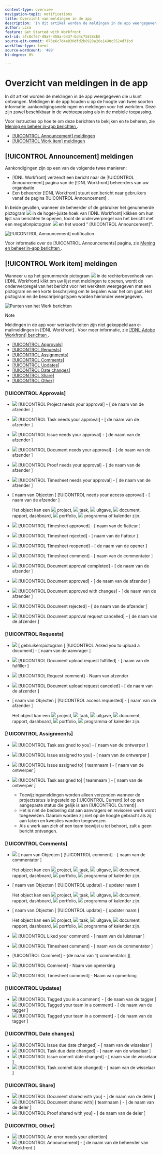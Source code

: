 ```yaml
---
content-type: overview
navigation-topic: notifications
title: Overzicht van meldingen in de app
description: 'In dit artikel worden de meldingen in de app weergegeven die u kunt ontvangen. Meldingen in de app houden u op de hoogte van twee soorten informatie: aankondigingsmeldingen en meldingen voor het werkitem. Deze zijn zowel beschikbaar in de webtoepassing als in de mobiele toepassing.'
author: Lisa
feature: Get Started with Workfront
exl-id: afc8cfe7-d9a7-458a-b437-bd4c75838cb0
source-git-commit: 073e6c7d4e830dfd2b8920a20e1490c5524d71bd
workflow-type: tm+mt
source-wordcount: '488'
ht-degree: 0%

---
```


# Overzicht van meldingen in de app

In dit artikel worden de meldingen in de app weergegeven die u kunt ontvangen. Meldingen in de app houden u op de hoogte van twee soorten informatie: aankondigingsmeldingen en meldingen voor het werkitem. Deze zijn zowel beschikbaar in de webtoepassing als in de mobiele toepassing.

Voor instructies op hoe te om deze berichten te bekijken en te beheren, zie [ Mening en beheer in-app berichten ](../../workfront-basics/using-notifications/view-and-manage-in-app-notifications.md).

* [[!UICONTROL Announcement] meldingen](#announcement-notifications)
* [[!UICONTROL Work item] meldingen](#work-item-notifications)

## [!UICONTROL Announcement] meldingen

Aankondigingen zijn op een van de volgende twee manieren:

* [!DNL Workfront] verzendt een bericht naar de [!UICONTROL Announcement] pagina van de [!DNL Workfront] beheerders van uw organisatie
* Een beheerder [!DNL Workfront] stuurt een bericht naar gebruikers vanaf de pagina [!UICONTROL Announcement] .

In beide gevallen, wanneer de beheerder of de gebruiker het genummerde pictogram ![](assets/notifications-icon-jewel.jpg) in de hoger-juiste hoek van [!DNL Workfront] klikken om hun lijst van berichten te openen, toont de onderwerpregel van het bericht met een megafonpictogram ![](assets/announcement.png) en het woord &quot; [!UICONTROL Announcement]&quot;.

![[!UICONTROL Announcement] notification ](assets/notification-list-announcement-350x271.png)

Voor informatie over de [!UICONTROL Announcements] pagina, zie [ Mening en beheer in-app berichten ](../../workfront-basics/using-notifications/view-and-manage-in-app-notifications.md).

## [!UICONTROL Work item] meldingen

Wanneer u op het genummerde pictogram ![](assets/notifications-icon-jewel.jpg) in de rechterbovenhoek van [!DNL Workfront] klikt om uw lijst met meldingen te openen, wordt de onderwerpregel van het bericht voor het werkitem weergegeven met een pictogram en een korte beschrijving om te bepalen waar het om gaat. Het pictogram en de beschrijvingstypen worden hieronder weergegeven.

![ Punten van het Werk berichten ](assets/notification-list-work-items-350x247.png)

>[!NOTE]
>
>Meldingen in de app voor werkactiviteiten zijn niet gekoppeld aan e-mailmeldingen in [!DNL Workfront] . Voor meer informatie, zie [[!DNL Adobe Workfront]  berichten ](../../workfront-basics/using-notifications/wf-notifications.md).

* [[!UICONTROL Approvals]](#approvals)
* [[!UICONTROL Requests]](#requests)
* [[!UICONTROL Assignments]](#assignments)
* [[!UICONTROL Comments]](#comments)
* [[!UICONTROL Updates]](#updates)
* [[!UICONTROL Date changes]](#date-changes)
* [[!UICONTROL Share]](#share)
* [[!UICONTROL Other]](#other)

### [!UICONTROL Approvals]

* ![](assets/prjneedsapprvl.png) [!UICONTROL Project needs your approval] - [ de naam van de afzender ]
* ![](assets/icon-taskassngdtoyou.png) [!UICONTROL Task needs your approval] - [ de naam van de afzender ]
* ![](assets/issue.png) [!UICONTROL Issue needs your approval] - [ de naam van de afzender ]
* ![](assets/document.png) [!UICONTROL Document needs your approval] - [ de naam van de afzender ]
* ![](assets/proof.png) [!UICONTROL Proof needs your approval] - [ de naam van de afzender ]
* ![](assets/timesheet.png) [!UICONTROL Timesheet needs your approval] - [ de naam van de afzender ]

  <!--
  <li data-mc-conditions="QuicksilverOrClassic.Draft mode,QuicksilverOrClassic.Quicksilver"> <img src="assets/portfolio.png"> You need to approve a portfolio</li>
  -->

* [ naam van Objecten ] [!UICONTROL needs your access approval] - [ naam van de afzender ]

  Het object kan een ![](assets/prjneedsapprvl.png) project, ![](assets/icon-taskassngdtoyou.png) taak, ![](assets/issue.png) uitgave, ![](assets/document.png) document, rapport, dashboard, ![](assets/portfolio.png) portfolio, ![](assets/program.png) programma of kalender zijn.

* ![](assets/timesheet.png) [!UICONTROL Timesheet approved] - [ naam van de fiatteur ]
* ![](assets/timesheet.png) [!UICONTROL Timesheet rejected] - [ naam van de fiatteur ]
* ![](assets/timesheet.png) [!UICONTROL Timesheet reopened] - [ de naam van de opener ]
* ![](assets/timesheet.png) [!UICONTROL Timesheet comment] - [ naam van de commentator ]
* ![](assets/document.png) [!UICONTROL Document approval completed] - [ de naam van de afzender ]
* ![](assets/document.png) [!UICONTROL Document approved] - [ de naam van de afzender ]
* ![](assets/document.png) [!UICONTROL Document approved with changes] - [ de naam van de afzender ]
* ![](assets/document.png) [!UICONTROL Document rejected] - [ de naam van de afzender ]
* ![](assets/document.png) [!UICONTROL Document approval request cancelled] - [ de naam van de afzender ]

### [!UICONTROL Requests]

* ![](assets/document.png) [ gebruikerspictogram ] [!UICONTROL Asked you to upload a document] - [ naam van de aanvrager ]
* ![](assets/document.png) [!UICONTROL Document upload request fulfilled] - [ naam van de fulfiller ]
* ![](assets/user.png) [!UICONTROL Request comment] - Naam van afzender
* ![](assets/document.png) [!UICONTROL Document upload request canceled] - [ de naam van de afzender ]
* [ naam van Objecten ] [!UICONTROL access requested] - [ naam van de afzender ]

  Het object kan een ![](assets/prjneedsapprvl.png) project, ![](assets/icon-taskassngdtoyou.png) taak, ![](assets/issue.png) uitgave, ![](assets/document.png) document, rapport, dashboard, ![](assets/portfolio.png) portfolio, ![](assets/program.png) programma of kalender zijn.

### [!UICONTROL Assignments]

* ![](assets/icon-taskassngdtoyou.png) [!UICONTROL Task assigned to you] - [ naam van de ontwerper ]
* ![](assets/issue.png) [!UICONTROL Issue assigned to you] - [ naam van de ontwerper ]
* ![](assets/issue.png) [!UICONTROL Issue assigned to] [ teamnaam ] - [ naam van de ontwerper ]
* ![](assets/icon-taskassngdtoyou.png) [!UICONTROL Task assigned to] [ teamnaam ] - [ naam van de ontwerper ]

   * Toewijzingsmeldingen worden alleen verzonden wanneer de projectstatus is ingesteld op [!UICONTROL Current] (of op een aangepaste status die gelijk is aan [!UICONTROL Current)] .
   * Het is niet de bedoeling dat aan aanvragers en revisoren werk wordt toegewezen. Daarom worden zij niet op de hoogte gebracht als zij aan taken en kwesties worden toegewezen.
   * Als u werk aan zich of een team toewijst u tot behoort, zult u geen bericht ontvangen.

### [!UICONTROL Comments]

* ![](assets/user.png) [ naam van Objecten ] [!UICONTROL comment] - [ naam van de commentator ]

  Het object kan een ![](assets/prjneedsapprvl.png) project, ![](assets/icon-taskassngdtoyou.png) taak, ![](assets/issue.png) uitgave, ![](assets/document.png) document, rapport, dashboard, ![](assets/portfolio.png) portfolio, ![](assets/program.png) programma of kalender zijn.

* [ naam van Objecten ] [!UICONTROL update] - [ updater naam ]

  Het object kan een ![](assets/prjneedsapprvl.png) project, ![](assets/icon-taskassngdtoyou.png) taak, ![](assets/issue.png) uitgave, ![](assets/document.png) document, rapport, dashboard, ![](assets/portfolio.png) portfolio, ![](assets/program.png) programma of kalender zijn.

* [ naam van Objecten ] [!UICONTROL update] - [ updater naam ]

  Het object kan een ![](assets/prjneedsapprvl.png) project, ![](assets/icon-taskassngdtoyou.png) taak, ![](assets/issue.png) uitgave, ![](assets/document.png) document, rapport, dashboard, ![](assets/portfolio.png) portfolio, ![](assets/program.png) programma of kalender zijn.

* ![](assets/user.png) [!UICONTROL Liked your comment] - [ naam van de luisteraar ]
* ![](assets/timesheet.png) [!UICONTROL Timesheet comment] - [ naam van de commentator ]
* [!UICONTROL Comment] - {de naam van 1} commentator ][
* ![](assets/user.png) [!UICONTROL Comment] - Naam van opmerking
* ![](assets/timesheet.png) [!UICONTROL Timesheet comment] - Naam van opmerking

### [!UICONTROL Updates]

* ![](assets/user.png) [!UICONTROL Tagged you in a comment] - [ de naam van de tagger ]
* ![](assets/user.png) [!UICONTROL Tagged your team in a comment] - [ de naam van de tagger ]
* ![](assets/user.png) [!UICONTROL Tagged your team in a comment] - [ de naam van de tagger ]

### [!UICONTROL Date changes]

* ![](assets/issue.png) [!UICONTROL Issue due date changed] - [ naam van de wisselaar ]
* ![](assets/icon-taskassngdtoyou.png) [!UICONTROL Task due date changed] - [ naam van de wisselaar ]
* ![](assets/issue.png) [!UICONTROL Issue commit date changed] - [ naam van de wisselaar ]
* ![](assets/icon-taskassngdtoyou.png) [!UICONTROL Task commit date changed] - [ naam van de wisselaar ]

### [!UICONTROL Share]

* ![](assets/document.png) [!UICONTROL Document shared with you] - [ de naam van de deler ]
* ![](assets/document.png) [!UICONTROL Document shared with] [ teamnaam ] - [ de naam van de deler ]
* ![](assets/proof.png) [!UICONTROL Proof shared with you] - [ de naam van de deler ]

### [!UICONTROL Other]

* ![](assets/error.png) [!UICONTROL An error needs your attention]
* ![](assets/announcement.png) [!UICONTROL Announcement] - [ de naam van de beheerder van Workfront ]
